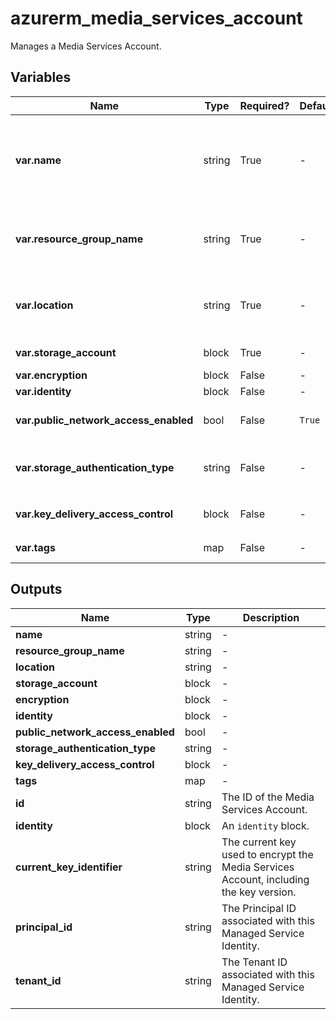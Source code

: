 # azurerm_media_services_account

Manages a Media Services Account.

## Variables

| Name | Type | Required? |  Default  |  Description |
| ---- | ---- | --------- |  ----------- | ----------- |
| **var.name** | string | True | -  |  Specifies the name of the Media Services Account. Only lowercase Alphanumeric characters allowed. Changing this forces a new resource to be created. | 
| **var.resource_group_name** | string | True | -  |  The name of the resource group in which to create the Media Services Account. Changing this forces a new resource to be created. | 
| **var.location** | string | True | -  |  Specifies the supported Azure location where the resource exists. Changing this forces a new resource to be created. | 
| **var.storage_account** | block | True | -  |  One or more `storage_account` blocks. | 
| **var.encryption** | block | False | -  |  An `encryption` block. | 
| **var.identity** | block | False | -  |  An `identity` block. | 
| **var.public_network_access_enabled** | bool | False | `True`  |  Whether public network access is allowed for this server. Defaults to `true`. | 
| **var.storage_authentication_type** | string | False | -  |  Specifies the storage authentication type. Possible value is `ManagedIdentity` or `System`. | 
| **var.key_delivery_access_control** | block | False | -  |  A `key_delivery_access_control` block. | 
| **var.tags** | map | False | -  |  A mapping of tags assigned to the resource. | 



## Outputs

| Name | Type | Description |
| ---- | ---- | --------- | 
| **name** | string  | - | 
| **resource_group_name** | string  | - | 
| **location** | string  | - | 
| **storage_account** | block  | - | 
| **encryption** | block  | - | 
| **identity** | block  | - | 
| **public_network_access_enabled** | bool  | - | 
| **storage_authentication_type** | string  | - | 
| **key_delivery_access_control** | block  | - | 
| **tags** | map  | - | 
| **id** | string  | The ID of the Media Services Account. | 
| **identity** | block  | An `identity` block. | 
| **current_key_identifier** | string  | The current key used to encrypt the Media Services Account, including the key version. | 
| **principal_id** | string  | The Principal ID associated with this Managed Service Identity. | 
| **tenant_id** | string  | The Tenant ID associated with this Managed Service Identity. | 